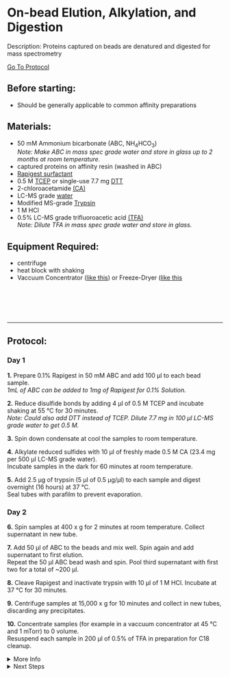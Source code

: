 On-bead Elution, Alkylation, and Digestion
================================================================================
Description: Proteins captured on beads are denatured and digested for mass spectrometry

[Go To Protocol](#protocol)

Before starting:
--------------------------------------------------------------------------------
* Should be generally applicable to common affinity preparations

Materials:
--------------------------------------------------------------------------------

  * 50 mM Ammonium bicarbonate (ABC, NH<sub>4</sub>HCO<sub>3</sub>)<br/>
  _Note: Make ABC in mass spec grade water and store in glass up to 2 months at room temperature._
  * captured proteins on affinity resin (washed in ABC)
  * [Rapigest surfactant](https://www.waters.com/nextgen/us/en/shop/standards--reagents/186001861-rapigest-sf-1-mg--5-pk.html)
  * 0.5 M [TCEP](https://www.thermofisher.com/order/catalog/product/77720#/77720) or single-use 7.7 mg [DTT](https://www.thermofisher.com/order/catalog/product/A39255#/A39255)
  * 2-chloroacetamide [(CA)](https://www.fishersci.com/shop/products/2-chloroacetamide-98-acros-organics-3/AC148410050)
  * LC-MS grade [water](https://www.fishersci.com/shop/products/water-optima-lc-ms-fisher-chemical-4/W64)
  * Modified MS-grade [Trypsin](https://www.promega.com/products/mass-spectrometry/trypsin/sequencing-grade-modified-trypsin/?catNum=V5113)
  * 1 M HCl 
  * 0.5% LC-MS grade trifluoroacetic acid [(TFA)](https://www.fishersci.ca/shop/products/trifluoroacetic-acid-optima-lc-ms-fisher-chemical-5/p-3803256)<br/>
  _Note: Dilute TFA in mass spec grade water and store in glass._
   
  
Equipment Required:
--------------------------------------------------------------------------------
  
  * centrifuge
  * heat block with shaking
  * Vaccuum Concentrator ([like this](https://www.thermofisher.com/order/catalog/product/SPD2030A-220#/SPD2030A-220)) or Freeze-Dryer ([like this](https://www.labconco.com/product/freezone-25-liter-84c-benchtop-freeze-dryers/6117)

<br/><br/><br/><br/>
<!-- Use <br/> to fill in first page -->

___
Protocol:
--------------------------------------------------------------------------------
### Day 1

**1.** Prepare 0.1% Rapigest in 50 mM ABC and add 100 µl to each bead sample.<br/>
_1mL of ABC can be added to 1mg of Rapigest for 0.1% Solution._
    
**2.** Reduce disulfide bonds by adding 4 µl of 0.5 M TCEP and incubate shaking at 55 °C for 30 minutes.<br/>
_Note: Could also add DTT instead of TCEP. Dilute 7.7 mg in 100 µl LC-MS grade water to get 0.5 M._
  
**3.** Spin down condensate at cool the samples to room temperature.

**4.** Alkylate reduced sulfides with 10 µl of freshly made 0.5 M CA (23.4 mg per 500 µl LC-MS grade water).<br/>
Incubate samples in the dark for 60 minutes at room temperature.

**5.** Add 2.5 µg of trypsin (5 µl of 0.5 µg/µl) to each sample and digest overnight (16 hours) at 37 °C.<br/>
Seal tubes with parafilm to prevent evaporation.

### Day 2

**6.** Spin samples at 400 x g for 2 minutes at room temperature. Collect supernatant in new tube.

**7.** Add 50 µl of ABC to the beads and mix well. Spin again and add supernatant to first elution.<br/>
Repeat the 50 µl ABC bead wash and spin. Pool third supernatant with first two for a total of ~200 µl.

**8.** Cleave Rapigest and inactivate trypsin with 10 µl of 1 M HCl. Incubate at 37 °C for 30 minutes.

**9.** Centrifuge samples at 15,000 x g for 10 minutes and collect in new tubes, discarding any precipitates.

**10.** Concentrate samples (for example in a vaccuum concentrator at 45 °C and 1 mTorr) to 0 volume.<br/>
Resuspend each sample in 200 µl of 0.5% of TFA in preparation for C18 cleanup.
    
 
<!-- The text below creates dropdown lists for links to next steps or hyperlinks -->

<details>
  <summary>More Info</summary>
  
  <a href="https://www.waters.com/webassets/cms/support/docs/715000122en.pdf">
Rapigest Surfactant</a>  

</details>
  
<details>
  <summary>Next Steps</summary>

</p> <a href="./C18-Column-Cleanup.md">
C18 Column</a>
  
</p> <a href="./Ethyl-Acetate-Cleanup.md">
Ethyl Acetate Cleanup</a>  
  
</p> <a href="./Peptide-Quant.md">
Peptide Quantification</a>

</details>
